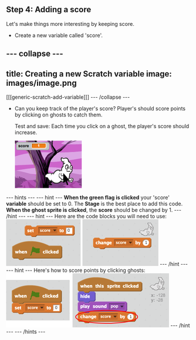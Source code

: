## Step 4: Adding a score

Let's make things more interesting by keeping score.

+ Create a new variable called 'score'.

--- collapse ---
---
title: Creating a new Scratch variable
image: images/image.png
---
[[[generic-scratch-add-variable]]]
--- /collapse ---

+ Can you keep track of the player's score? Player's should score points by clicking on ghosts to catch them.

    Test and save: Each time you click on a ghost, the player's score should increase.

    ![Increasing score](images/ghost-score-test.png)

--- hints ---
--- hint ---
__When the green flag is clicked__ your 'score' __variable__ should be set to 0. The __Stage__ is the best place to add this code. __When the ghost sprite is clicked__, the __score__ should be changed by 1.
--- /hint ---
--- hint ---
Here are the code blocks you will need to use:
![screenshot](images/ghost-score-blocks.png)
--- /hint ---
--- hint ---
Here's how to score points by clicking ghosts:
![screenshot](images/ghost-score-code.png)
--- /hint ---
--- /hints ---
